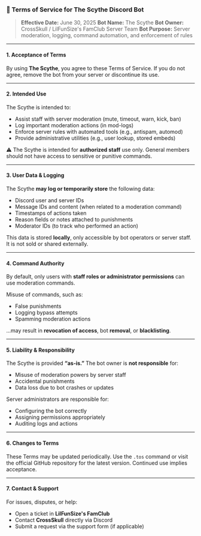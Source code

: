 ### 📜 Terms of Service for The Scythe Discord Bot

> **Effective Date:** June 30, 2025
> **Bot Name:** The Scythe
> **Bot Owner:** CrossSkull / LilFunSize's FamClub Server Team
> **Bot Purpose:** Server moderation, logging, command automation, and enforcement of rules

---

#### 1. **Acceptance of Terms**

By using **The Scythe**, you agree to these Terms of Service. If you do not agree, remove the bot from your server or discontinue its use.

---

#### 2. **Intended Use**

The Scythe is intended to:

* Assist staff with server moderation (mute, timeout, warn, kick, ban)
* Log important moderation actions (in mod-logs)
* Enforce server rules with automated tools (e.g., antispam, automod)
* Provide administrative utilities (e.g., user lookup, stored embeds)

⚠️ The Scythe is intended for **authorized staff** use only. General members should not have access to sensitive or punitive commands.

---

#### 3. **User Data & Logging**

The Scythe **may log or temporarily store** the following data:

* Discord user and server IDs
* Message IDs and content (when related to a moderation command)
* Timestamps of actions taken
* Reason fields or notes attached to punishments
* Moderator IDs (to track who performed an action)

This data is stored **locally**, only accessible by bot operators or server staff. It is not sold or shared externally.

---

#### 4. **Command Authority**

By default, only users with **staff roles or administrator permissions** can use moderation commands.

Misuse of commands, such as:

* False punishments
* Logging bypass attempts
* Spamming moderation actions

…may result in **revocation of access**, bot **removal**, or **blacklisting**.

---

#### 5. **Liability & Responsibility**

The Scythe is provided **“as-is.”** The bot owner is **not responsible** for:

* Misuse of moderation powers by server staff
* Accidental punishments
* Data loss due to bot crashes or updates

Server administrators are responsible for:

* Configuring the bot correctly
* Assigning permissions appropriately
* Auditing logs and actions

---

#### 6. **Changes to Terms**

These Terms may be updated periodically. Use the `.tos` command or visit the official GitHub repository for the latest version. Continued use implies acceptance.

---

#### 7. **Contact & Support**

For issues, disputes, or help:

* Open a ticket in **LilFunSize's FamClub**
* Contact **CrossSkull** directly via Discord
* Submit a request via the support form (if applicable)
